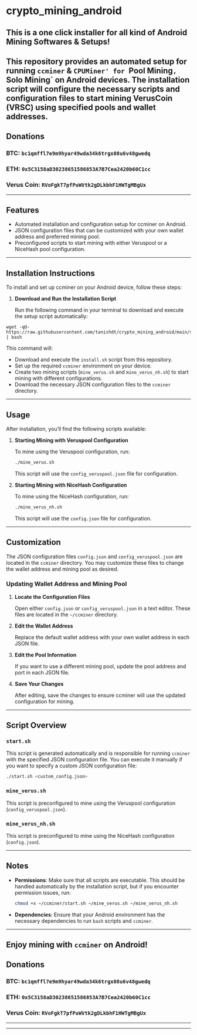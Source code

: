 # crypto_mining_android
This is a one click installer for all kind of Android Mining Softwares &amp; Setups!
---

This repository provides an automated setup for running `ccminer` & `CPUMiner' for `Pool Mining`, `Solo Mining` on Android devices. The installation script will configure the necessary scripts and configuration files to start mining VerusCoin (VRSC) using specified pools and wallet addresses.
---
## Donations
### BTC: ```bc1qmffl7e9m9hyar49wda34k6trgx08u6v48gwedq```
### ETH: ```0x5C3158aD30238651586853A7B7Cea2420b60C1cc```
### Verus Coin: ```RVoFgkT7pfPuWVtk2gDLkbhF1HWTgMBgUx```
---
## Features

- Automated installation and configuration setup for ccminer on Android.
- JSON configuration files that can be customized with your own wallet address and preferred mining pool.
- Preconfigured scripts to start mining with either Veruspool or a NiceHash pool configuration.

---

## Installation Instructions

To install and set up ccminer on your Android device, follow these steps:

1. **Download and Run the Installation Script**

   Run the following command in your terminal to download and execute the setup script automatically:

```
wget -qO- https://raw.githubusercontent.com/tanishdt/crypto_mining_android/main/setup.sh | bash
```

   This command will:
   - Download and execute the `install.sh` script from this repository.
   - Set up the required `ccminer` environment on your device.
   - Create two mining scripts (`mine_verus.sh` and `mine_verus_nh.sh`) to start mining with different configurations.
   - Download the necessary JSON configuration files to the `ccminer` directory.

---

## Usage

After installation, you’ll find the following scripts available:

1. **Starting Mining with Veruspool Configuration**

   To mine using the Veruspool configuration, run:

   ```bash
   ./mine_verus.sh
   ```

   This script will use the `config_veruspool.json` file for configuration.

2. **Starting Mining with NiceHash Configuration**

   To mine using the NiceHash configuration, run:

   ```bash
   ./mine_verus_nh.sh
   ```

   This script will use the `config.json` file for configuration.

---

## Customization

The JSON configuration files `config.json` and `config_veruspool.json` are located in the `ccminer` directory. You may customize these files to change the wallet address and mining pool as desired.

### Updating Wallet Address and Mining Pool

1. **Locate the Configuration Files**

   Open either `config.json` or `config_veruspool.json` in a text editor. These files are located in the `~/ccminer` directory.

2. **Edit the Wallet Address**

   Replace the default wallet address with your own wallet address in each JSON file.

3. **Edit the Pool Information**

   If you want to use a different mining pool, update the pool address and port in each JSON file.

4. **Save Your Changes**

   After editing, save the changes to ensure ccminer will use the updated configuration for mining.

---

## Script Overview

### `start.sh`

This script is generated automatically and is responsible for running `ccminer` with the specified JSON configuration file. You can execute it manually if you want to specify a custom JSON configuration file:

```bash
./start.sh <custom_config.json>
```

### `mine_verus.sh`

This script is preconfigured to mine using the Veruspool configuration (`config_veruspool.json`).

### `mine_verus_nh.sh`

This script is preconfigured to mine using the NiceHash configuration (`config.json`).

---

## Notes

- **Permissions**: Make sure that all scripts are executable. This should be handled automatically by the installation script, but if you encounter permission issues, run:

  ```bash
  chmod +x ~/ccminer/start.sh ~/mine_verus.sh ~/mine_verus_nh.sh
  ```

- **Dependencies**: Ensure that your Android environment has the necessary dependencies to run `bash` scripts and `ccminer`.

---
Enjoy mining with `ccminer` on Android!
---
## Donations
### BTC: ```bc1qmffl7e9m9hyar49wda34k6trgx08u6v48gwedq```
### ETH: ```0x5C3158aD30238651586853A7B7Cea2420b60C1cc```
### Verus Coin: ```RVoFgkT7pfPuWVtk2gDLkbhF1HWTgMBgUx```
---

---
